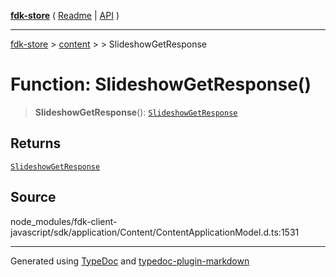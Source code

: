 [**fdk-store**](../../../README.md) ( [Readme](../../../README.md) \| [API](../../../API.md) )

---

[fdk-store](../../../API.md) > [content](../../README.md) > [<internal>](../README.md) > SlideshowGetResponse

# Function: SlideshowGetResponse()

> **SlideshowGetResponse**(): [`SlideshowGetResponse`](../type-aliases/type-alias.SlideshowGetResponse.md)

## Returns

[`SlideshowGetResponse`](../type-aliases/type-alias.SlideshowGetResponse.md)

## Source

node_modules/fdk-client-javascript/sdk/application/Content/ContentApplicationModel.d.ts:1531

---

Generated using [TypeDoc](https://typedoc.org/) and [typedoc-plugin-markdown](https://www.npmjs.com/package/typedoc-plugin-markdown)
